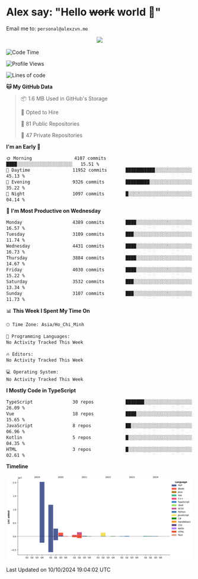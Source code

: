 # Alex say: "Hello ~~work~~ world 🐾"
Email me to: `personal@alexzvn.me`


<p align=center>
  <a href="https://skillicons.dev">
    <img src="https://skillicons.dev/icons?i=ts,js,php,nodejs,bun,vue,nuxt,react,svelte,tauri,laravel,rust,mongodb,docker,electron,redis,rabbitmq,tailwind,git,cloudflare,elysia,mysql,nginx,rollupjs,sentry,ubuntu,yarn,html,css,vite" />
  </a>
</p>

<!--START_SECTION:waka-->
![Code Time](http://img.shields.io/badge/Code%20Time-1%2C066%20hrs%2055%20mins-blue)

![Profile Views](http://img.shields.io/badge/Profile%20Views-0-blue)

![Lines of code](https://img.shields.io/badge/From%20Hello%20World%20I%27ve%20Written-40.6%20million%20lines%20of%20code-blue)

**🐱 My GitHub Data** 

> 📦 1.6 MB Used in GitHub's Storage 
 > 
> 💼 Opted to Hire
 > 
> 📜 81 Public Repositories 
 > 
> 🔑 47 Private Repositories 
 > 
**I'm an Early 🐤** 

```text
🌞 Morning                4107 commits        ████░░░░░░░░░░░░░░░░░░░░░   15.51 % 
🌆 Daytime                11952 commits       ███████████░░░░░░░░░░░░░░   45.13 % 
🌃 Evening                9326 commits        █████████░░░░░░░░░░░░░░░░   35.22 % 
🌙 Night                  1097 commits        █░░░░░░░░░░░░░░░░░░░░░░░░   04.14 % 
```
📅 **I'm Most Productive on Wednesday** 

```text
Monday                   4389 commits        ████░░░░░░░░░░░░░░░░░░░░░   16.57 % 
Tuesday                  3109 commits        ███░░░░░░░░░░░░░░░░░░░░░░   11.74 % 
Wednesday                4431 commits        ████░░░░░░░░░░░░░░░░░░░░░   16.73 % 
Thursday                 3884 commits        ████░░░░░░░░░░░░░░░░░░░░░   14.67 % 
Friday                   4030 commits        ████░░░░░░░░░░░░░░░░░░░░░   15.22 % 
Saturday                 3532 commits        ███░░░░░░░░░░░░░░░░░░░░░░   13.34 % 
Sunday                   3107 commits        ███░░░░░░░░░░░░░░░░░░░░░░   11.73 % 
```


📊 **This Week I Spent My Time On** 

```text
🕑︎ Time Zone: Asia/Ho_Chi_Minh

💬 Programming Languages: 
No Activity Tracked This Week

🔥 Editors: 
No Activity Tracked This Week

💻 Operating System: 
No Activity Tracked This Week
```

**I Mostly Code in TypeScript** 

```text
TypeScript               30 repos            ███████░░░░░░░░░░░░░░░░░░   26.09 % 
Vue                      18 repos            ████░░░░░░░░░░░░░░░░░░░░░   15.65 % 
JavaScript               8 repos             ██░░░░░░░░░░░░░░░░░░░░░░░   06.96 % 
Kotlin                   5 repos             █░░░░░░░░░░░░░░░░░░░░░░░░   04.35 % 
HTML                     3 repos             █░░░░░░░░░░░░░░░░░░░░░░░░   02.61 % 
```



**Timeline**

![Lines of Code chart](https://raw.githubusercontent.com/alexzvn/alexzvn/main/assets/bar_graph.png)


 Last Updated on 10/10/2024 19:04:02 UTC
<!--END_SECTION:waka-->
